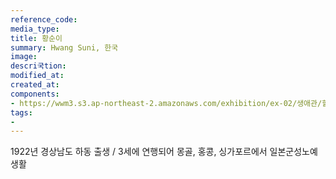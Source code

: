 ```yaml
---
reference_code:
media_type:
title: 황순이
summary: Hwang Suni, 한국
image:
descri국tion:
modified_at:
created_at:
components:
- https://wwm3.s3.ap-northeast-2.amazonaws.com/exhibition/ex-02/생애관/할머니들/황순이.JPG
tags:
-
---
```

1922년 경상남도 하동 출생 / 
3세에 연행되어 몽골, 홍콩, 싱가포르에서 일본군성노예생활
